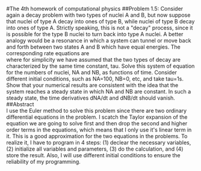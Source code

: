 #The 4th homework of computational physics
##Problem 1.5:
Consider again a decay problem with two types of nuclei A and B, but now suppose that nuclei of type A decay into ones of type B, while nuclei of type B decay into ones of type A. Strictly speaking, this is not a "decay" process, since it is possible for the type B nuclei to turn back into type A nuclei. A better analogy would be a resonance in which a system can tunnel or move back and forth between two states A and B which have equal energies. The corresponding rate equations are  
<img src="http://latex.codecogs.com/gif.latex?\frac{dN_A}{dt}=\frac{N_B}{\tau_B}-\frac{N_A}{\tau_A}" alt="" title="" />  
<img src="http://latex.codecogs.com/gif.latex?\frac{dN_B}{dt}=\frac{N_A}{\tau_A}-\frac{N_B}{\tau_B}" alt="" title="" />  
where for simplicity we have assumed that the two types of decay are characterized by the same time constant, tau. Solve this system of equation for the numbers of nuclei, NA and NB, as functions of time. Consider different initial conditions, such as NA=100, NB=0, etc, and take tau=1s. Show that your numerical results are consistent with the idea that the system reaches a steady state in which NA and NB are constant. In such a steady state, the time derivatives dNA/dt and dNB/dt should vanish.  
##Abstract  
I use the Euler method to solve this problem since there are two ordinary differential equations in the problem. I scatch the Taylor expansion of the equation we are going to solve first and then drop the second and higher order terms in the equations, which means that I only use it's linear term in it. This is a good approximation for the two equations in the problems. To realize it, I have to program in 4 steps: (1) declear the necessary variables, (2) initialize all variables and parameters, (3) do the calculation, and (4) store the result. Also, I will use different initial conditions to ensure the reliability of my programming. 
